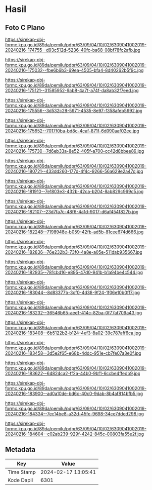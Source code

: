 # Hasil

## Foto C Plano

https://sirekap-obj-formc.kpu.go.id/89da/pemilu/pdpr/63/09/04/10/02/6309041002019-20240216-174755--d93c512d-5236-40fc-ba68-08bf78fc2afb.jpg

https://sirekap-obj-formc.kpu.go.id/89da/pemilu/pdpr/63/09/04/10/02/6309041002019-20240216-175032--fbe6b6b3-69ea-4505-bfa4-8d40262b5f9c.jpg

https://sirekap-obj-formc.kpu.go.id/89da/pemilu/pdpr/63/09/04/10/02/6309041002019-20240216-175121--31585952-9ab8-4a7f-a74f-da8ab32f7eed.jpg

https://sirekap-obj-formc.kpu.go.id/89da/pemilu/pdpr/63/09/04/10/02/6309041002019-20240216-175556--3d532c28-5971-4535-8e97-f358afeb5992.jpg

https://sirekap-obj-formc.kpu.go.id/89da/pemilu/pdpr/63/09/04/10/02/6309041002019-20240216-175652--7017f0ba-bd8c-4caf-871f-6d090aaf02ee.jpg

https://sirekap-obj-formc.kpu.go.id/89da/pemilu/pdpr/63/09/04/10/02/6309041002019-20240216-175730--7d6eb33a-8e52-405f-a700-cc42d8bbee89.jpg

https://sirekap-obj-formc.kpu.go.id/89da/pemilu/pdpr/63/09/04/10/02/6309041002019-20240216-180721--433dd260-177d-4f4c-9266-56a629e2a47d.jpg

https://sirekap-obj-formc.kpu.go.id/89da/pemilu/pdpr/63/09/04/10/02/6309041002019-20240216-181910--7e1803e3-432b-42ca-b204-8ab829c969c5.jpg

https://sirekap-obj-formc.kpu.go.id/89da/pemilu/pdpr/63/09/04/10/02/6309041002019-20240216-182107--23d7fa7c-48f6-4a1d-9017-d6af454f827b.jpg

https://sirekap-obj-formc.kpu.go.id/89da/pemilu/pdpr/63/09/04/10/02/6309041002019-20240216-182248--7198948e-b059-42fb-ad5b-81cee674d666.jpg

https://sirekap-obj-formc.kpu.go.id/89da/pemilu/pdpr/63/09/04/10/02/6309041002019-20240216-182836--76e232b3-73f0-4a8e-a05e-511dab935667.jpg

https://sirekap-obj-formc.kpu.go.id/89da/pemilu/pdpr/63/09/04/10/02/6309041002019-20240216-182935--781cbd16-e895-47d0-941b-b1a94be4c544.jpg

https://sirekap-obj-formc.kpu.go.id/89da/pemilu/pdpr/63/09/04/10/02/6309041002019-20240216-183044--8d83377b-3cf0-4d38-9f24-1f06e10b0ff7.jpg

https://sirekap-obj-formc.kpu.go.id/89da/pemilu/pdpr/63/09/04/10/02/6309041002019-20240216-183232--36546b65-aee1-414c-82ba-0f77af709a43.jpg

https://sirekap-obj-formc.kpu.go.id/89da/pemilu/pdpr/63/09/04/10/02/6309041002019-20240216-183408--6b5122b2-b124-4ef3-8a02-39c787aff6ca.jpg

https://sirekap-obj-formc.kpu.go.id/89da/pemilu/pdpr/63/09/04/10/02/6309041002019-20240216-183458--3d5e2f65-e68b-4ddc-951e-cb7fe07a3e0f.jpg

https://sirekap-obj-formc.kpu.go.id/89da/pemilu/pdpr/63/09/04/10/02/6309041002019-20240216-183622--64824ca2-ff2a-44b0-9bf1-6ccbe4ffedb9.jpg

https://sirekap-obj-formc.kpu.go.id/89da/pemilu/pdpr/63/09/04/10/02/6309041002019-20240216-183900--ad0a10de-bd6c-40c0-9dab-8b4af814bfb5.jpg

https://sirekap-obj-formc.kpu.go.id/89da/pemilu/pdpr/63/09/04/10/02/6309041002019-20240216-184334--7ec14be8-a32d-45fe-9698-34ce7dded298.jpg

https://sirekap-obj-formc.kpu.go.id/89da/pemilu/pdpr/63/09/04/10/02/6309041002019-20240216-184604--c02ab239-929f-4242-845c-00803fa55e2f.jpg


## Metadata

| Key        | Value               |
| ---------- | ------------------- |
| Time Stamp | 2024-02-17 13:05:41 |
| Kode Dapil | 6301                |



